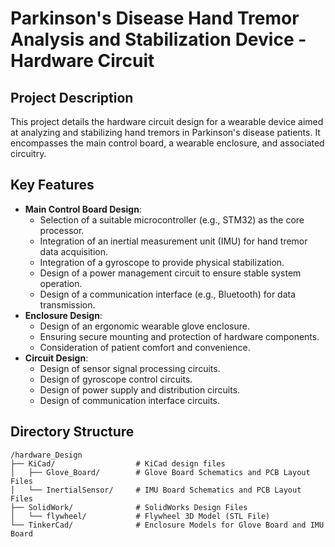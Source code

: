 # Parkinson's Disease Hand Tremor Analysis and Stabilization Device - Hardware Circuit

## Project Description

This project details the hardware circuit design for a wearable device aimed at analyzing and stabilizing hand tremors in Parkinson's disease patients. It encompasses the main control board, a wearable enclosure, and associated circuitry.

## Key Features

*   **Main Control Board Design**:
    *   Selection of a suitable microcontroller (e.g., STM32) as the core processor.
    *   Integration of an inertial measurement unit (IMU) for hand tremor data acquisition.
    *   Integration of a gyroscope to provide physical stabilization.
    *   Design of a power management circuit to ensure stable system operation.
    *   Design of a communication interface (e.g., Bluetooth) for data transmission.
*   **Enclosure Design**:
    *   Design of an ergonomic wearable glove enclosure.
    *   Ensuring secure mounting and protection of hardware components.
    *   Consideration of patient comfort and convenience.
*   **Circuit Design**:
    *   Design of sensor signal processing circuits.
    *   Design of gyroscope control circuits.
    *   Design of power supply and distribution circuits.
    *   Design of communication interface circuits.

## Directory Structure

```
/hardware_Design
├── KiCad/                  # KiCad design files
│   ├── Glove_Board/        # Glove Board Schematics and PCB Layout Files
│   └── InertialSensor/     # IMU Board Schematics and PCB Layout Files
├── SolidWork/              # SolidWorks Design Files
│   └── flywheel/           # Flywheel 3D Model (STL File)
└── TinkerCad/              # Enclosure Models for Glove Board and IMU Board
```

